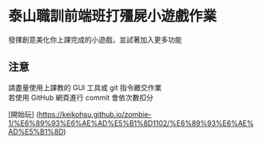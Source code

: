 # 泰山職訓前端班打殭屍小遊戲作業
發揮創意美化你上課完成的小遊戲，並試著加入更多功能  

## 注意
請盡量使用上課教的 GUI 工具或 git 指令繳交作業  
若使用 GitHub 網頁進行 commit 會依次數扣分


[開始玩] (https://keikohsu.github.io/zombie-1/%E6%89%93%E6%AE%AD%E5%B1%8D1102/%E6%89%93%E6%AE%AD%E5%B1%8D)
